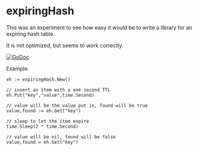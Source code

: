 expiringHash
==
This was an experiment to see how easy it would be to write a library for an expiring hash table.

It is not optimized, but seems to work correctly.  

[![GoDoc](https://godoc.org/github.com/billhathaway/expiringHash?status.png)](http://godoc.org/github.com/billhathaway/expiringHash)

Example:
```
eh := expiringHash.New()

// insert an item with a one second TTL
eh.Put("key","value",time.Second)

// value will be the value put in, found will be true
value,found := eh.Get("key")

// sleep to let the item expire
time.Sleep(2 * time.Second)

// value will be nil, found will be false
value,found = eh.Get("key")
```
